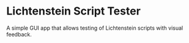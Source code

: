 # Lichtenstein Script Tester
A simple GUI app that allows testing of Lichtenstein scripts with visual feedback.
